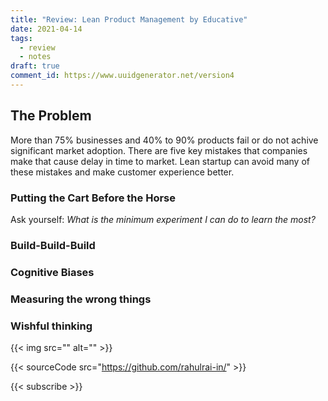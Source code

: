 ```yaml
---
title: "Review: Lean Product Management by Educative"
date: 2021-04-14
tags:
  - review
  - notes
draft: true
comment_id: https://www.uuidgenerator.net/version4
---
```


## The Problem

More than 75% businesses and 40% to 90% products fail or do not achive significant market adoption. There are five key mistakes that companies make that cause delay in time to market. Lean startup can avoid many of these mistakes and make customer experience better.

### Putting the Cart Before the Horse

Ask yourself: _What is the minimum experiment I can do to learn the most?_

### Build-Build-Build

### Cognitive Biases

### Measuring the wrong things

### Wishful thinking

{{< img src="" alt="" >}}

{{< sourceCode src="https://github.com/rahulrai-in/" >}}

{{< subscribe >}}
